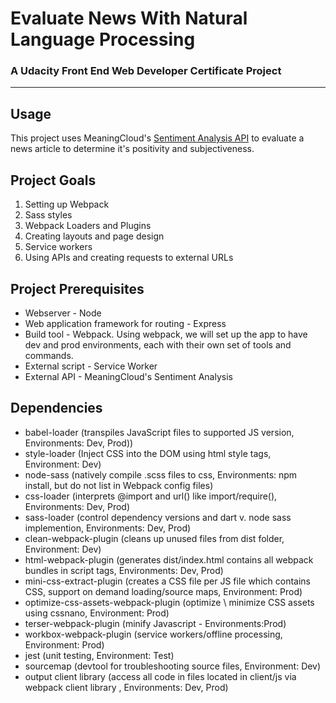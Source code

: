 # Evaluate News With Natural Language Processing
### A Udacity Front End Web Developer Certificate Project
- - -

## Usage
This project uses MeaningCloud's [Sentiment Analysis API](https://www.meaningcloud.com/developer/sentiment-analysis) to evaluate a news article to determine it's positivity and subjectiveness.

## Project Goals
1. Setting up Webpack
2. Sass styles
3. Webpack Loaders and Plugins
4. Creating layouts and page design
5. Service workers
6. Using APIs and creating requests to external URLs

## Project Prerequisites
- Webserver - Node
- Web application framework for routing - Express
- Build tool - Webpack. Using webpack, we will set up the app to have dev and prod environments, each with their own set of tools and commands.
- External script - Service Worker
- External API - MeaningCloud's Sentiment Analysis

## Dependencies
- babel-loader (transpiles JavaScript files to supported JS version, Environments: Dev, Prod))
- style-loader (Inject CSS into the DOM using html style tags, Environment: Dev)
- node-sass (natively compile .scss files to css, Environments: npm install, but do not list in Webpack config files)
- css-loader (interprets @import and url() like import/require(), Environments: Dev, Prod)
- sass-loader (control dependency versions and dart v. node sass implemention, Environments: Dev, Prod)
- clean-webpack-plugin (cleans up unused files from dist folder, Environment: Dev)
- html-webpack-plugin (generates dist/index.html contains all webpack bundles in script tags, Environments: Dev, Prod)
- mini-css-extract-plugin (creates a CSS file per JS file which contains CSS, support on demand loading/source maps, Environment: Prod)
- optimize-css-assets-webpack-plugin (optimize \ minimize CSS assets using cssnano, Environment: Prod)
- terser-webpack-plugin (minify Javascript - Environments:Prod)
- workbox-webpack-plugin (service workers/offline processing, Environment: Prod)
- jest (unit testing, Environment: Test)
- sourcemap (devtool for troubleshooting source files, Environment: Dev)
- output client library (access all code in files located in client/js via webpack client library , Environments: Dev, Prod)